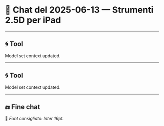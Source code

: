 # 📅 Chat del 2025-06-13 — Strumenti 2.5D per iPad

---

## 🌀 **Tool**

Model set context updated.

---

## 🌀 **Tool**

Model set context updated.

---

## 🔚 Fine chat

📌 *Font consigliato: Inter 16pt.*
